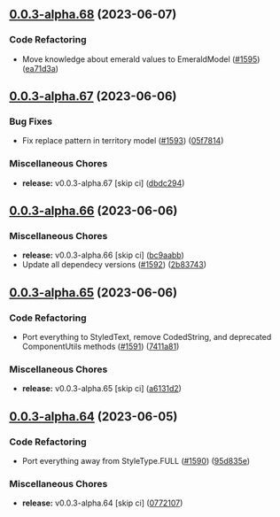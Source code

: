 ## [0.0.3-alpha.68](https://github.com/Wynntils/Artemis/compare/v0.0.3-alpha.67...v0.0.3-alpha.68) (2023-06-07)


### Code Refactoring

* Move knowledge about emerald values to EmeraldModel ([#1595](https://github.com/Wynntils/Artemis/issues/1595)) ([ea71d3a](https://github.com/Wynntils/Artemis/commit/ea71d3a5e5bf9352b26242bcff3c7ff5a09b6683))

## [0.0.3-alpha.67](https://github.com/Wynntils/Artemis/compare/v0.0.3-alpha.66...v0.0.3-alpha.67) (2023-06-06)


### Bug Fixes

* Fix replace pattern in territory model ([#1593](https://github.com/Wynntils/Artemis/issues/1593)) ([05f7814](https://github.com/Wynntils/Artemis/commit/05f781451364b727ce51d84cd344eadb103b1253))


### Miscellaneous Chores

* **release:** v0.0.3-alpha.67 [skip ci] ([dbdc294](https://github.com/Wynntils/Artemis/commit/dbdc294a0091de3e38a260851272218d513e0036))

## [0.0.3-alpha.66](https://github.com/Wynntils/Artemis/compare/v0.0.3-alpha.65...v0.0.3-alpha.66) (2023-06-06)


### Miscellaneous Chores

* **release:** v0.0.3-alpha.66 [skip ci] ([bc9aabb](https://github.com/Wynntils/Artemis/commit/bc9aabb58af8675fe6f98ca73e2983e04ca72363))
* Update all dependecy versions ([#1592](https://github.com/Wynntils/Artemis/issues/1592)) ([2b83743](https://github.com/Wynntils/Artemis/commit/2b837432fdbd59c47df63d0b82623eec49d056b9))

## [0.0.3-alpha.65](https://github.com/Wynntils/Artemis/compare/v0.0.3-alpha.64...v0.0.3-alpha.65) (2023-06-06)


### Code Refactoring

* Port everything to StyledText, remove CodedString, and deprecated ComponentUtils methods ([#1591](https://github.com/Wynntils/Artemis/issues/1591)) ([7411a81](https://github.com/Wynntils/Artemis/commit/7411a81dac6ced9ac3b040c51bc848f58eb1acb5))


### Miscellaneous Chores

* **release:** v0.0.3-alpha.65 [skip ci] ([a6131d2](https://github.com/Wynntils/Artemis/commit/a6131d2c35cdbca7f191f9dff5764b206e5c7d79))

## [0.0.3-alpha.64](https://github.com/Wynntils/Artemis/compare/v0.0.3-alpha.63...v0.0.3-alpha.64) (2023-06-05)


### Code Refactoring

* Port everything away from StyleType.FULL ([#1590](https://github.com/Wynntils/Artemis/issues/1590)) ([95d835e](https://github.com/Wynntils/Artemis/commit/95d835e7e7d2317f71b75d0d28b9c3f93cadbbd0))


### Miscellaneous Chores

* **release:** v0.0.3-alpha.64 [skip ci] ([0772107](https://github.com/Wynntils/Artemis/commit/0772107ec994db46cd48bb2de1977de43f9e2186))

